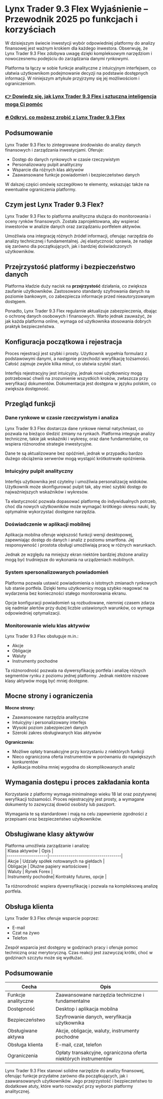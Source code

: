 # Lynx Trader 9.3 Flex Wyjaśnienie – Przewodnik 2025 po funkcjach i korzyściach
   
W dzisiejszym świecie inwestycji wybór odpowiedniej platformy do analizy finansowej jest ważnym krokiem dla każdego inwestora. Obserwuję, że Lynx Trader 9.3 Flex zdobywa uwagę dzięki kompleksowym narzędziom i nowoczesnemu podejściu do zarządzania danymi rynkowymi.  

Platforma ta łączy w sobie funkcje analityczne z intuicyjnym interfejsem, co ułatwia użytkownikom podejmowanie decyzji na podstawie dostępnych informacji. W niniejszym artykule przyjrzymy się jej możliwościom i ograniczeniom.  

### [👉 Dowiedz się, jak Lynx Trader 9.3 Flex i sztuczna inteligencja mogą Ci pomóc](https://tinyurl.com/23osx9sj)
### [🔥 Odkryj, co możesz zrobić z Lynx Trader 9.3 Flex](https://tinyurl.com/23osx9sj)
## Podsumowanie  
Lynx Trader 9.3 Flex to zintegrowane środowisko do analizy danych finansowych i zarządzania inwestycjami. Oferuje:  
- Dostęp do danych rynkowych w czasie rzeczywistym  
- Personalizowany pulpit analityczny  
- Wsparcie dla różnych klas aktywów  
- Zaawansowane funkcje powiadomień i bezpieczeństwo danych  

W dalszej części omówię szczegółowo te elementy, wskazując także na ewentualne ograniczenia platformy.  

## Czym jest Lynx Trader 9.3 Flex?  
Lynx Trader 9.3 Flex to platforma analityczna służąca do monitorowania i oceny rynków finansowych. Została zaprojektowana, aby wspierać inwestorów w analizie danych oraz zarządzaniu portfelem aktywów.  

Umożliwia ona integrację różnych źródeł informacji, oferując narzędzia do analizy technicznej i fundamentalnej. Jej elastyczność sprawia, że nadaje się zarówno dla początkujących, jak i bardziej doświadczonych użytkowników.  

## Przejrzystość platformy i bezpieczeństwo danych  
Platforma kładzie duży nacisk na **przejrzystość** działania, co zwiększa zaufanie użytkowników. Zastosowano standardy szyfrowania danych na poziomie bankowym, co zabezpiecza informacje przed nieautoryzowanym dostępem.  

Ponadto, Lynx Trader 9.3 Flex regularnie aktualizuje zabezpieczenia, dbając o ochronę danych osobowych i finansowych. Warto jednak zauważyć, że jak każda platforma online, wymaga od użytkownika stosowania dobrych praktyk bezpieczeństwa.  

## Konfiguracja początkowa i rejestracja  
Proces rejestracji jest szybki i prosty. Użytkownik wypełnia formularz z podstawowymi danymi, a następnie przechodzi weryfikację tożsamości. Całość zajmuje zwykle kilka minut, co ułatwia szybki start.  

Interfejs rejestracyjny jest intuicyjny, jednak nowi użytkownicy mogą potrzebować chwili na zrozumienie wszystkich kroków, zwłaszcza przy weryfikacji dokumentów. Dokumentacja jest dostępna w języku polskim, co zwiększa dostępność.  

## Przegląd funkcji  

### Dane rynkowe w czasie rzeczywistym i analiza  
Lynx Trader 9.3 Flex dostarcza dane rynkowe niemal natychmiast, co pozwala na bieżąco śledzić zmiany na rynkach. Platforma integruje analizy techniczne, takie jak wskaźniki i wykresy, oraz dane fundamentalne, co wspiera różnorodne strategie inwestycyjne.  

Dane te są aktualizowane bez opóźnień, jednak w przypadku bardzo dużego obciążenia serwerów mogą wystąpić krótkotrwałe opóźnienia.  

### Intuicyjny pulpit analityczny  
Interfejs użytkownika jest czytelny i umożliwia personalizację widoków. Użytkownik może skonfigurować pulpit tak, aby mieć szybki dostęp do najważniejszych wskaźników i wykresów.  

Ta elastyczność pozwala dopasować platformę do indywidualnych potrzeb, choć dla nowych użytkowników może wymagać krótkiego okresu nauki, by optymalnie wykorzystać dostępne narzędzia.  

### Doświadczenie w aplikacji mobilnej  
Aplikacja mobilna oferuje większość funkcji wersji desktopowej, zapewniając dostęp do danych i analiz z poziomu smartfona. Jej responsywność i prostota obsługi umożliwiają pracę w różnych warunkach.  

Jednak ze względu na mniejszy ekran niektóre bardziej złożone analizy mogą być trudniejsze do wykonania na urządzeniach mobilnych.  

### System spersonalizowanych powiadomień  
Platforma pozwala ustawić powiadomienia o istotnych zmianach rynkowych lub stanie portfela. Dzięki temu użytkownicy mogą szybko reagować na wydarzenia bez konieczności stałego monitorowania ekranu.  

Opcje konfiguracji powiadomień są rozbudowane, niemniej czasem zdarza się nadmiar alertów przy dużej liczbie ustawionych warunków, co wymaga odpowiedniej optymalizacji.  

### Monitorowanie wielu klas aktywów  
Lynx Trader 9.3 Flex obsługuje m.in.:  
- Akcje  
- Obligacje  
- Waluty  
- Instrumenty pochodne  

Ta różnorodność pozwala na dywersyfikację portfela i analizę różnych segmentów rynku z poziomu jednej platformy. Jednak niektóre niszowe klasy aktywów mogą być mniej dostępne.  

## Mocne strony i ograniczenia  
**Mocne strony:**  
- Zaawansowane narzędzia analityczne  
- Intuicyjny i personalizowany interfejs  
- Wysoki poziom zabezpieczeń danych  
- Szeroki zakres obsługiwanych klas aktywów  

**Ograniczenia:**  
- Możliwe opłaty transakcyjne przy korzystaniu z niektórych funkcji  
- Nieco ograniczona oferta instrumentów w porównaniu do największych konkurentów  
- Aplikacja mobilna mniej wygodna do skomplikowanych analiz  

## Wymagania dostępu i proces zakładania konta  
Korzystanie z platformy wymaga minimalnego wieku 18 lat oraz pozytywnej weryfikacji tożsamości. Proces rejestracyjny jest prosty, a wymagane dokumenty to zazwyczaj dowód osobisty lub paszport.  

Wymagania te są standardowe i mają na celu zapewnienie zgodności z przepisami oraz bezpieczeństwo użytkowników.  

## Obsługiwane klasy aktywów  
Platforma umożliwia zarządzanie i analizę:  
| Klasa aktywów       | Opis                                  |  
|---------------------|-------------------------------------|  
| Akcje               | Udziały spółek notowanych na giełdach |  
| Obligacje           | Dłużne papiery wartościowe          |  
| Waluty              | Rynek Forex                         |  
| Instrumenty pochodne| Kontrakty futures, opcje            |  

Ta różnorodność wspiera dywersyfikację i pozwala na kompleksową analizę portfela.  

## Obsługa klienta  
Lynx Trader 9.3 Flex oferuje wsparcie poprzez:  
- E-mail  
- Czat na żywo  
- Telefon  

Zespół wsparcia jest dostępny w godzinach pracy i oferuje pomoc techniczną oraz merytoryczną. Czas reakcji jest zazwyczaj krótki, choć w godzinach szczytu może się wydłużać.  

## Podsumowanie  

| Cecha                        | Opis                                      |  
|-----------------------------|-------------------------------------------|  
| Funkcje analityczne          | Zaawansowane narzędzia techniczne i fundamentalne |  
| Dostępność                  | Desktop i aplikacja mobilna                 |  
| Bezpieczeństwo              | Szyfrowanie danych, weryfikacja użytkownika |  
| Obsługiwane aktywa          | Akcje, obligacje, waluty, instrumenty pochodne |  
| Obsługa klienta             | E-mail, czat, telefon                       |  
| Ograniczenia                | Opłaty transakcyjne, ograniczona oferta niektórych instrumentów |  

Lynx Trader 9.3 Flex stanowi solidne narzędzie do analizy finansowej, oferując funkcje przydatne zarówno dla początkujących, jak i zaawansowanych użytkowników. Jego przejrzystość i bezpieczeństwo to dodatkowe atuty, które warto rozważyć przy wyborze platformy analitycznej.
